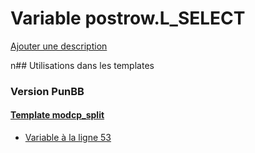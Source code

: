 # Variable postrow.L_SELECT
[Ajouter une description](https://fa-tvars.appspot.com/postrow.L_SELECT)

n## Utilisations dans les templates

### Version PunBB

#### [Template modcp_split](punbb/modcp_split.md)
* [Variable à la ligne 53](../punbb/modcp_split.tpl#L53)